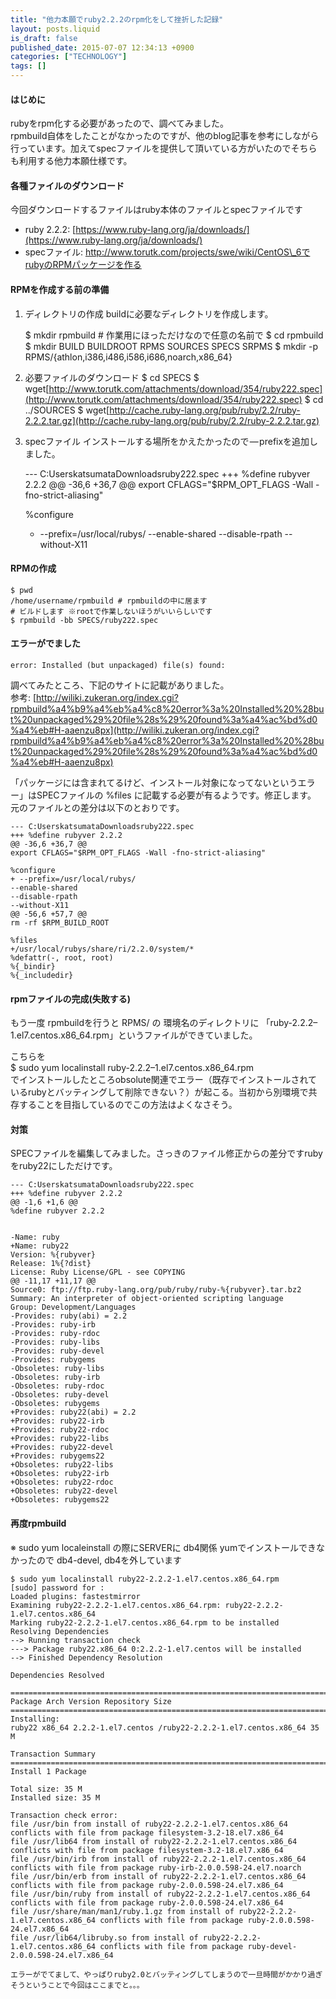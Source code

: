 ```yaml
---
title: "他力本願でruby2.2.2のrpm化をして挫折した記録"
layout: posts.liquid
is_draft: false
published_date: 2015-07-07 12:34:13 +0900
categories: ["TECHNOLOGY"]
tags: []
---
```


#### はじめに
rubyをrpm化する必要があったので、調べてみました。  
rpmbuild自体をしたことがなかったのですが、他のblog記事を参考にしながら行っています。加えてspecファイルを提供して頂いている方がいたのでそちらも利用する他力本願仕様です。

#### 各種ファイルのダウンロード
今回ダウンロードするファイルはruby本体のファイルとspecファイルです

- ruby 2.2.2: [https://www.ruby-lang.org/ja/downloads/](https://www.ruby-lang.org/ja/downloads/)
- specファイル: http://www.torutk.com/projects/swe/wiki/CentOS\_6でrubyのRPMパッケージを作る
#### RPMを作成する前の準備
1. ディレクトリの作成
buildに必要なディレクトリを作成します。

    $ mkdir rpmbuild # 作業用にほっただけなので任意の名前で
    $ cd rpmbuild
    $ mkdir BUILD BUILDROOT RPMS SOURCES SPECS SRPMS
    $ mkdir -p RPMS/{athlon,i386,i486,i586,i686,noarch,x86_64}

1. 必要ファイルのダウンロード
    $ cd SPECS
    $ wget[http://www.torutk.com/attachments/download/354/ruby222.spec](http://www.torutk.com/attachments/download/354/ruby222.spec)
    $ cd ../SOURCES
    $ wget[http://cache.ruby-lang.org/pub/ruby/2.2/ruby-2.2.2.tar.gz](http://cache.ruby-lang.org/pub/ruby/2.2/ruby-2.2.2.tar.gz)

1. specファイル
インストールする場所をかえたかったので — prefixを追加しました。

    --- C:UserskatsumataDownloadsruby222.spec
    +++ %define rubyver 2.2.2
    @@ -36,6 +36,7 @@
    export CFLAGS="$RPM_OPT_FLAGS -Wall -fno-strict-aliasing"
    
    %configure
    + --prefix=/usr/local/rubys/
    --enable-shared
    --disable-rpath
    --without-X11

#### RPMの作成
    $ pwd
    /home/username/rpmbuild # rpmbuildの中に居ます
    # ビルドします ※rootで作業しないほうがいいらしいです
    $ rpmbuild -bb SPECS/ruby222.spec

#### エラーがでました
    error: Installed (but unpackaged) file(s) found:

調べてみたところ、下記のサイトに記載がありました。  
参考: [http://wiliki.zukeran.org/index.cgi?rpmbuild%a4%b9%a4%eb%a4%c8%20error%3a%20Installed%20%28but%20unpackaged%29%20file%28s%29%20found%3a%a4%ac%bd%d0%a4%eb#H-aaenzu8px](http://wiliki.zukeran.org/index.cgi?rpmbuild%a4%b9%a4%eb%a4%c8%20error%3a%20Installed%20%28but%20unpackaged%29%20file%28s%29%20found%3a%a4%ac%bd%d0%a4%eb#H-aaenzu8px)

「パッケージには含まれてるけど、インストール対象になってないというエラー」はSPECファイルの %files に記載する必要が有るようです。修正します。  
元のファイルとの差分は以下のとおりです。

    --- C:UserskatsumataDownloadsruby222.spec
    +++ %define rubyver 2.2.2
    @@ -36,6 +36,7 @@
    export CFLAGS="$RPM_OPT_FLAGS -Wall -fno-strict-aliasing"
    
    %configure
    + --prefix=/usr/local/rubys/
    --enable-shared
    --disable-rpath
    --without-X11
    @@ -56,6 +57,7 @@
    rm -rf $RPM_BUILD_ROOT
    
    %files
    +/usr/local/rubys/share/ri/2.2.0/system/*
    %defattr(-, root, root)
    %{_bindir}
    %{_includedir}

#### rpmファイルの完成(失敗する)
もう一度 rpmbuildを行うと RPMS/ の 環境名のディレクトリに 「ruby-2.2.2–1.el7.centos.x86\_64.rpm」というファイルができていました。

こちらを  
$ sudo yum localinstall ruby-2.2.2–1.el7.centos.x86\_64.rpm&nbsp;  
でインストールしたところobsolute関連でエラー（既存でインストールされているrubyとバッティングして削除できない？）が起こる。当初から別環境で共存することを目指しているのでこの方法はよくなさそう。

#### 対策
SPECファイルを編集してみました。さっきのファイル修正からの差分ですrubyをruby22にしただけです。

    --- C:UserskatsumataDownloadsruby222.spec
    +++ %define rubyver 2.2.2
    @@ -1,6 +1,6 @@
    %define rubyver 2.2.2
    
    
    -Name: ruby
    +Name: ruby22
    Version: %{rubyver}
    Release: 1%{?dist}
    License: Ruby License/GPL - see COPYING
    @@ -11,17 +11,17 @@
    Source0: ftp://ftp.ruby-lang.org/pub/ruby/ruby-%{rubyver}.tar.bz2
    Summary: An interpreter of object-oriented scripting language
    Group: Development/Languages
    -Provides: ruby(abi) = 2.2
    -Provides: ruby-irb
    -Provides: ruby-rdoc
    -Provides: ruby-libs
    -Provides: ruby-devel
    -Provides: rubygems
    -Obsoletes: ruby-libs
    -Obsoletes: ruby-irb
    -Obsoletes: ruby-rdoc
    -Obsoletes: ruby-devel
    -Obsoletes: rubygems
    +Provides: ruby22(abi) = 2.2
    +Provides: ruby22-irb
    +Provides: ruby22-rdoc
    +Provides: ruby22-libs
    +Provides: ruby22-devel
    +Provides: rubygems22
    +Obsoletes: ruby22-libs
    +Obsoletes: ruby22-irb
    +Obsoletes: ruby22-rdoc
    +Obsoletes: ruby22-devel
    +Obsoletes: rubygems22

#### 再度rpmbuild
※ sudo yum localeinstall の際にSERVERに db4関係 yumでインストールできなかったので db4-devel, db4を外しています

    $ sudo yum localinstall ruby22-2.2.2-1.el7.centos.x86_64.rpm
    [sudo] password for :
    Loaded plugins: fastestmirror
    Examining ruby22-2.2.2-1.el7.centos.x86_64.rpm: ruby22-2.2.2-1.el7.centos.x86_64
    Marking ruby22-2.2.2-1.el7.centos.x86_64.rpm to be installed
    Resolving Dependencies
    --> Running transaction check
    ---> Package ruby22.x86_64 0:2.2.2-1.el7.centos will be installed
    --> Finished Dependency Resolution

    Dependencies Resolved

    ===================================================================================================================
    Package Arch Version Repository Size
    ===================================================================================================================
    Installing:
    ruby22 x86_64 2.2.2-1.el7.centos /ruby22-2.2.2-1.el7.centos.x86_64 35 M

    Transaction Summary
    ===================================================================================================================
    Install 1 Package

    Total size: 35 M
    Installed size: 35 M

    Transaction check error:
    file /usr/bin from install of ruby22-2.2.2-1.el7.centos.x86_64 conflicts with file from package filesystem-3.2-18.el7.x86_64
    file /usr/lib64 from install of ruby22-2.2.2-1.el7.centos.x86_64 conflicts with file from package filesystem-3.2-18.el7.x86_64
    file /usr/bin/irb from install of ruby22-2.2.2-1.el7.centos.x86_64 conflicts with file from package ruby-irb-2.0.0.598-24.el7.noarch
    file /usr/bin/erb from install of ruby22-2.2.2-1.el7.centos.x86_64 conflicts with file from package ruby-2.0.0.598-24.el7.x86_64
    file /usr/bin/ruby from install of ruby22-2.2.2-1.el7.centos.x86_64 conflicts with file from package ruby-2.0.0.598-24.el7.x86_64
    file /usr/share/man/man1/ruby.1.gz from install of ruby22-2.2.2-1.el7.centos.x86_64 conflicts with file from package ruby-2.0.0.598-24.el7.x86_64
    file /usr/lib64/libruby.so from install of ruby22-2.2.2-1.el7.centos.x86_64 conflicts with file from package ruby-devel-2.0.0.598-24.el7.x86_64

    エラーがでてまして、やっぱりruby2.0とバッティングしてしまうので一旦時間がかかり過ぎそうということで今回はここまでと。。。


